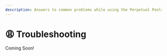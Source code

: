 ```yaml
---
description: Answers to common problems while using the Perpetual Pools product.
---
```


# 😩 Troubleshooting

Coming Soon!
